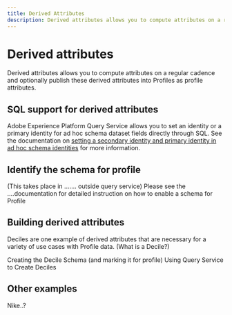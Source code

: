 ```yaml
---
title: Derived Attributes
description: Derived attributes allows you to compute attributes on a regular cadence and optionally publish these derived attributes into Profiles as profile attributes.
---
```

# Derived attributes

Derived attributes allows you to compute attributes on a regular cadence and optionally publish these derived attributes into Profiles as profile attributes.

## SQL support for derived attributes

Adobe Experience Platform Query Service allows you to set an identity or a primary identity for ad hoc schema dataset fields directly through SQL. See the documentation on [setting a secondary identity and primary identity in ad hoc schema identities](../data-governance/ad-hoc-schema-identities.md) for more information.

## Identify the schema for profile

(This takes place in ....... outside query service)
Please see the ....documentation for detailed instruction on how to enable a schema for Profile

## Building derived attributes

Deciles are one example of derived attributes that are necessary for a variety of use cases with Profile data. (What is a Decile?)

Creating the Decile Schema (and marking it for profile)
Using Query Service to Create Deciles

## Other examples 

Nike..?
